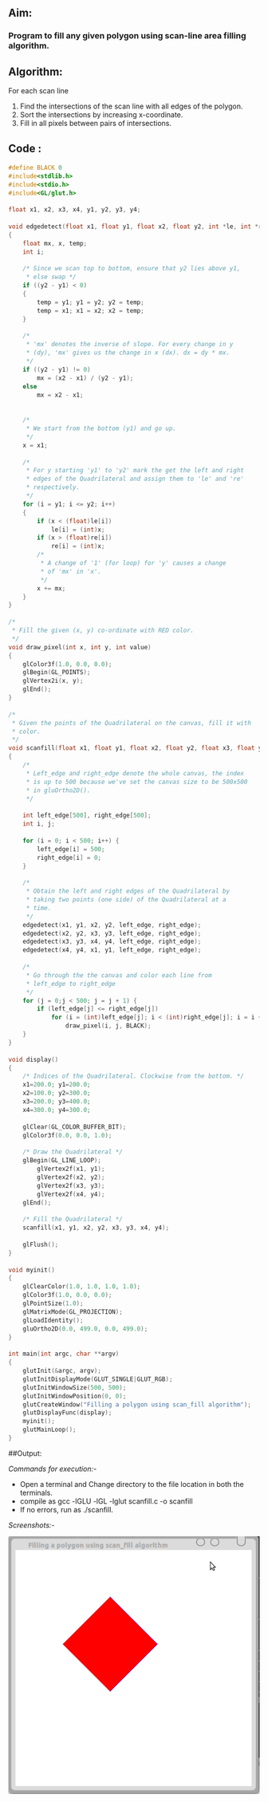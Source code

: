 ## Aim:
### Program to fill any given polygon using scan-line area filling algorithm.

## Algorithm:

For each scan line

1. Find the intersections of the scan line with all edges of the polygon.
2. Sort the intersections by increasing x-coordinate.
3. Fill in all pixels between pairs of intersections.

## Code : 
``` C
#define BLACK 0
#include<stdlib.h>
#include<stdio.h>
#include<GL/glut.h>

float x1, x2, x3, x4, y1, y2, y3, y4;

void edgedetect(float x1, float y1, float x2, float y2, int *le, int *re)
{
	float mx, x, temp;
	int i;

	/* Since we scan top to bottom, ensure that y2 lies above y1,
	 * else swap */
	if ((y2 - y1) < 0)
	{
		temp = y1; y1 = y2; y2 = temp;
		temp = x1; x1 = x2; x2 = temp;
	}

	/*
	 * 'mx' denotes the inverse of slope. For every change in y
	 * (dy), 'mx' gives us the change in x (dx). dx = dy * mx.
	 */
	if ((y2 - y1) != 0)
		mx = (x2 - x1) / (y2 - y1);
	else
		mx = x2 - x1;


	/*
	 * We start from the bottom (y1) and go up.
	 */
	x = x1;

	/*
	 * For y starting 'y1' to 'y2' mark the get the left and right
	 * edges of the Quadrilateral and assign them to 'le' and 're'
	 * respectively.
	 */
	for (i = y1; i <= y2; i++)
	{
		if (x < (float)le[i])
			le[i] = (int)x;
		if (x > (float)re[i])
			re[i] = (int)x;
		/*
		 * A change of '1' (for loop) for 'y' causes a change
		 * of 'mx' in 'x'.
		 */
		x += mx;
	}
}

/*
 * Fill the given (x, y) co-ordinate with RED color.
 */
void draw_pixel(int x, int y, int value)
{
	glColor3f(1.0, 0.0, 0.0);
	glBegin(GL_POINTS);
	glVertex2i(x, y);
	glEnd();
}

/*
 * Given the points of the Quadrilateral on the canvas, fill it with
 * color.
 */
void scanfill(float x1, float y1, float x2, float y2, float x3, float y3, float x4, float y4)
{
	/*
	 * Left_edge and right_edge denote the whole canvas, the index
	 * is up to 500 because we've set the canvas size to be 500x500
	 * in gluOrtho2D().
	 */

	int left_edge[500], right_edge[500];
	int i, j;

	for (i = 0; i < 500; i++) {
		left_edge[i] = 500;
		right_edge[i] = 0;
	}

	/*
	 * Obtain the left and right edges of the Quadrilateral by
	 * taking two points (one side) of the Quadrilateral at a
	 * time.
	 */
	edgedetect(x1, y1, x2, y2, left_edge, right_edge);
	edgedetect(x2, y2, x3, y3, left_edge, right_edge);
	edgedetect(x3, y3, x4, y4, left_edge, right_edge);
	edgedetect(x4, y4, x1, y1, left_edge, right_edge);

	/*
	 * Go through the the canvas and color each line from
	 * left_edge to right_edge
	 */
	for (j = 0;j < 500; j = j + 1) {
		if (left_edge[j] <= right_edge[j])
			for (i = (int)left_edge[j]; i < (int)right_edge[j]; i = i + 1)
				draw_pixel(i, j, BLACK);
	}
}

void display()
{
	/* Indices of the Quadrilateral. Clockwise from the bottom. */
	x1=200.0; y1=200.0;
	x2=100.0; y2=300.0;
	x3=200.0; y3=400.0;
	x4=300.0; y4=300.0;

	glClear(GL_COLOR_BUFFER_BIT);
	glColor3f(0.0, 0.0, 1.0);

	/* Draw the Quadrilateral */
	glBegin(GL_LINE_LOOP);
        glVertex2f(x1, y1);
        glVertex2f(x2, y2);
        glVertex2f(x3, y3);
        glVertex2f(x4, y4);
	glEnd();

	/* Fill the Quadrilateral */
	scanfill(x1, y1, x2, y2, x3, y3, x4, y4);

	glFlush();
}

void myinit()
{
	glClearColor(1.0, 1.0, 1.0, 1.0);
	glColor3f(1.0, 0.0, 0.0);
	glPointSize(1.0);
	glMatrixMode(GL_PROJECTION);
	glLoadIdentity();
	gluOrtho2D(0.0, 499.0, 0.0, 499.0);
}

int main(int argc, char **argv)
{
	glutInit(&argc, argv);
	glutInitDisplayMode(GLUT_SINGLE|GLUT_RGB);
	glutInitWindowSize(500, 500);
	glutInitWindowPosition(0, 0);
	glutCreateWindow("Filling a polygon using scan_fill algorithm");
	glutDisplayFunc(display);
	myinit();
	glutMainLoop();
}
```

##Output:

*Commands for execution:-*

* Open a terminal and Change directory to the file location in both the terminals.
* compile as gcc -lGLU -lGL -lglut scanfill.c -o scanfill
* If no errors, run as ./scanfill.

*Screenshots:-*

![ScreenShot of Output](scanfill.png)
